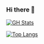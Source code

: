 ### Hi there 👋
[![GH Stats](https://github-readme-stats.vercel.app/api?username=i-nozex&show_icons=true&theme=transparent)](https://tiagofm.com)

[![Top Langs](https://github-readme-stats.vercel.app/api/top-langs/?username=i-nozex&layout=compact&langs_count=7&theme=transparent)](https://tiagofm.com)
